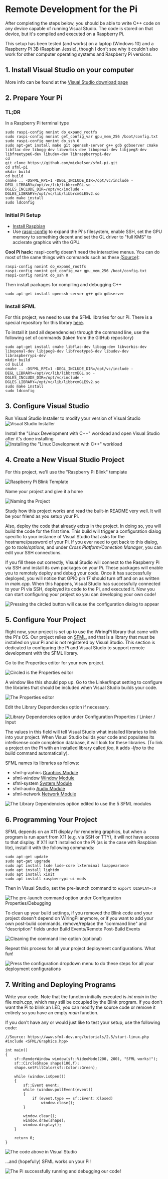 # Remote Development for the Pi
After completing the steps below, you should be able to write C++ code on any device capable of running Visual Studio. The code is stored on that device, but it's compiled and executed on a Raspberry Pi.

This setup has been tested (and works) on a laptop (Windows 10) and a Raspberry Pi 3B (Raspbian Jessie), though I don't see why it couldn't also work for other computer operating systems and Raspberry Pi versions.

## 1. Install Visual Studio on your computer
More info can be found at the 
[Visual Studio download page](https://visualstudio.microsoft.com/downloads/)

## 2. Prepare Your Pi

### TL;DR
In a Raspberry Pi terminal type

```
sudo raspi-config nonint do_expand_rootfs
sudo raspi-config nonint get_config_var gpu_mem_256 /boot/config.txt
sudo raspi-config nonint do_ssh 0
sudo apt-get install make git openssh-server g++ gdb gdbserver cmake libflac-dev libogg-dev libvorbis-dev libopenal-dev libjpeg8-dev libfreetype6-dev libudev-dev libraspberrypi-dev
cd
git clone https://github.com/mickelson/sfml-pi.git
cd sfml-pi
mkdir build
cd build
cmake .. -DSFML_RPI=1 -DEGL_INCLUDE_DIR=/opt/vc/include -DEGL_LIBRARY=/opt/vc/lib/libbrcmEGL.so -DGLES_INCLUDE_DIR=/opt/vc/include -DGLES_LIBRARY=/opt/vc/lib/libbrcmGLESv2.so
sudo make install
sudo ldconfig
```

### Initial Pi Setup
* [Install Raspbian](https://www.raspberrypi.org/documentation/installation/installing-images/README.md)
* Use [raspi-config](https://www.raspberrypi.org/documentation/configuration/raspi-config.md) to expand the Pi's filesystem, enable SSH, set the GPU memory to something decent and set the GL driver to "full KMS" to acclerate graphics with the GPU.

**Cool Pi hack:** raspi-config doesn't need the interactive menus. You can do most of the same things with commands such as these [(Source)](https://github.com/l10n-tw/rc_gui/blob/master/src/rc_gui.c):
```
raspi-config nonint do_expand_rootfs
raspi-config nonint get_config_var gpu_mem_256 /boot/config.txt
raspi-config nonint do_ssh 0
```

Then install packages for compiling and debugging C++

```
sudo apt-get install openssh-server g++ gdb gdbserver
```

### Install SFML
For this project, we need to use the SFML libraries for our Pi. There is a special repository for this library [here](https://github.com/mickelson/sfml-pi).

To install it (and all dependencies) through the command line, use the following set of commands (taken from the GitHub repository)
```
sudo apt-get install cmake libflac-dev libogg-dev libvorbis-dev libopenal-dev libjpeg8-dev libfreetype6-dev libudev-dev libraspberrypi-dev
mkdir build
cd build
cmake .. -DSFML_RPI=1 -DEGL_INCLUDE_DIR=/opt/vc/include -DEGL_LIBRARY=/opt/vc/lib/libbrcmEGL.so -DGLES_INCLUDE_DIR=/opt/vc/include -DGLES_LIBRARY=/opt/vc/lib/libbrcmGLESv2.so
sudo make install
sudo ldconfig
```

## 3. Configure Visual Studio
Run Visual Studio Installer to modify your version of Visual Studio
![Visual Studio Installer](documents/RPi/Development/images/01.png)

Install the "Linux Development with C++" workload and open Visual
Studio after it's done installing
![Installing the "Linux Development with C++" workload](documents/RPi/Development/images/02.png)

## 4. Create a New Visual Studio Project
For this project, we'll use the "Raspberry Pi Blink" template

![Raspberry Pi Blink Template](documents/RPi/Development/images/03.png)

Name your project and give it a home

![Naming the Project](documents/RPi/Development/images/04.png)

Study how this project works and read the built-in README very well. 
It will be your friend as you setup your Pi.

Also, deploy the code that already exists in the project. In doing so, you will build the code for the first time. This build will trigger a configuration dialog specific to your instance of Visual Studio that asks for the hostname/password of your Pi. If you ever need to get back to this dialog, go to *tools/options*, and under *Cross Platform/Conection Manager*, you can edit your SSH connections.

If you fill these out correctly, Visual Studio will connect to the Raspberry Pi via SSH and install its own packages on your Pi. These packages will enable you to remotely deploy and debug your code. Once it has successfully deployed, you will notice that GPIO pin 17 should turn off and on as written in *main.cpp*. When this happens, Visual Studio has successfully connected to your Pi via SSH, deployed its code to the Pi, and executed it. Now you can start configuring your project so you can developing your own code!

![Pressing the circled button will cause the configuration dialog to appear](documents/RPi/Development/images/05.png)

## 5. Configure Your Project
Right now, your project is set up to use the WiringPi library that came with the Pi's OS. Our project relies on [SFML](https://www.sfml-dev.org/), and that is a library that must be installed on your Pi and is not registered by Visual Studio. This section is dedicated to configuring the Pi and Visual Studio to support remote development with the SFML library.

Go to the Properties editor for your new project.

![Circled is the Properties editor](documents/RPi/Development/images/06.png)

A window like this should pop up. Go to the Linker/Input setting to configure the libraries that should be included when Visual Studio builds your code.

![The Properties editor](documents/RPi/Development/images/07.png)

Edit the Library Dependencies option if necessary. 

![Library Dependencies option under Configuration Properties / Linker / Input](documents/RPi/Development/images/08.png)

The values in this field will tell Visual Studio what installed libraries to  link into your project. When Visual Studio builds your code and populates its intellisense code completion database, it will look for these libraries. (To link a project on the Pi with an installed library called *foo*, it adds -l*foo* to the build command automatically). 

SFML names its libraries as follows:
*  sfml-graphics [Graphics Module](https://www.sfml-dev.org/tutorials/2.5/#graohics-module)
*  sfml-window [Window Module](https://www.sfml-dev.org/tutorials/2.5/#window-module)
*  sfml-system [System Module](https://www.sfml-dev.org/tutorials/2.5/#system-module)
*  sfml-audio [Audio Module](https://www.sfml-dev.org/tutorials/2.5/#audio-module)
*  sfml-network [Network Module](https://www.sfml-dev.org/tutorials/2.5/#network-module)

![The Library Dependencies option edited to use the 5 SFML modules](documents/RPi/Development/images/09.png)

## 6. Programming Your Project

SFML depends on an X11 display for rendering graphics, but when a program is run apart from X11 (e.g. via SSH or TTY), it will not have access to that display. If X11 isn't installed on the Pi (as is the case with Raspbian lite), install it with the following commands:

```
sudo apt-get update
sudo apt-get upgrade
sudo apt install lxde lxde-core lxterminal lxappearance
sudo apt install lightdm
sudo apt install xinit
sudo apt install raspberrypi-ui-mods
```
Then in Visual Studio, set the pre-launch command to `export DISPLAY=:0`

![The pre-launch command option under Configuration Properties/Debugging](documents/RPi/Development/images/10.png)

To clean up your build settings, if you removed the Blink code and your project doesn't depend on WiringPi anymore, or if you want to add your own post-bulid commands, remove/replace the "command line" and "description" fields under Build Events/Remote Post-Build Events

![Cleaning the command line option (optional)](documents/RPi/Development/images/11.png)

Repeat this process for all your project deployment configurations. What fun!

![Press the configuration dropdown menu to do these steps for all your deployment configurations](documents/RPi/Development/images/12.png)

## 7. Writing and Deploying Programs

Write your code. Note that the function initially executed is *int main* in the file *main.cpp*, which may still be occupied by the Blink program. If you don't want the Pi to blink an LED, you can modify the source code or remove it entirely so you have an empty *main* function.

If you don't have any or would just like to test your setup, use the following code:

```
//Source: https://www.sfml-dev.org/tutorials/2.5/start-linux.php
#include <SFML/Graphics.hpp>

int main()
{
    sf::RenderWindow window(sf::VideoMode(200, 200), "SFML works!");
    sf::CircleShape shape(100.f);
    shape.setFillColor(sf::Color::Green);

    while (window.isOpen())
    {
        sf::Event event;
        while (window.pollEvent(event))
        {
            if (event.type == sf::Event::Closed)
                window.close();
        }

        window.clear();
        window.draw(shape);
        window.display();
    }

    return 0;
}
```

![The code above in Visual Studio](documents/RPi/Development/images/13.png)

...and (hopefully) SFML works on your Pi!

![The Pi successfully running and debugging our code!](documents/RPi/Development/images/14.png)
